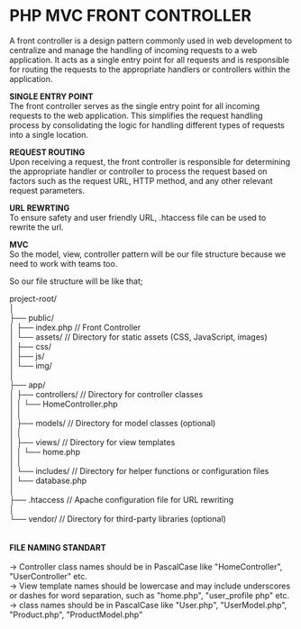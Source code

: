 <h1>PHP MVC FRONT CONTROLLER</h1>

A front controller is a design pattern commonly used in web development to centralize and manage the handling of incoming requests to a web application. It acts as a single entry point for all requests and is responsible for routing the requests to the appropriate handlers or controllers within the application.

<b>SINGLE ENTRY POINT</b><br />
The front controller serves as the single entry point for all incoming requests to the web application. This simplifies the request handling process by consolidating the logic for handling different types of requests into a single location.

<b>REQUEST ROUTING</b><br />
Upon receiving a request, the front controller is responsible for determining the appropriate handler or controller to process the request based on factors such as the request URL, HTTP method, and any other relevant request parameters.

<b>URL REWRTING</b><br />
To ensure safety and user friendly URL, .htaccess file can be used to rewrite the url. 

<b>MVC</b><br />
So the model, view, controller pattern will be our file structure because we need to work with teams too.

So our file structure will be like that;


project-root/<br />
│<br />
├── public/<br />
│   ├── index.php       // Front Controller<br />
│   └── assets/         // Directory for static assets (CSS, JavaScript, images)<br />
│       ├── css/<br />
│       ├── js/<br />
│       └── img/<br />
│<br />
├── app/<br />
│   ├── controllers/    // Directory for controller classes<br />
│   │   └── HomeController.php<br />
│   │<br />
│   ├── models/         // Directory for model classes (optional)<br />
│   │<br />
│   ├── views/          // Directory for view templates<br />
│   │   └── home.php<br />
│   │<br />
│   └── includes/       // Directory for helper functions or configuration files<br />
│       └── database.php<br />
│<br />
├── .htaccess           // Apache configuration file for URL rewriting<br />
│<br />
└── vendor/             // Directory for third-party libraries (optional)<br />
<br />
<br/>
<b>FILE NAMING STANDART</b><br />
<br />
-> Controller class names should be in PascalCase like "HomeController", "UserController" etc.<br />
-> View template names should be lowercase and may include underscores or dashes for word separation, such as "home.php", "user_profile php" etc.<br />
->  class names should be in PascalCase like "User.php", "UserModel.php", "Product.php", "ProductModel.php"<br />